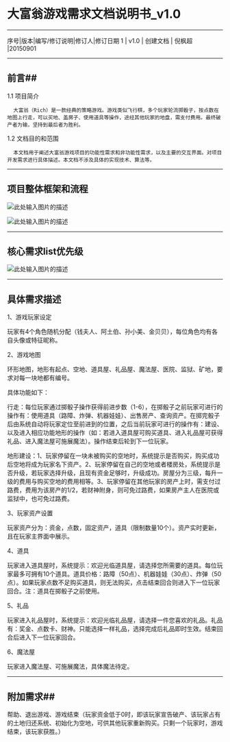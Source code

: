 # 大富翁游戏需求文档说明书_v1.0


----------

序号|版本|编写/修订说明|修订人|修订日期
1  | v1.0    |    创建文档      |          倪枫超       |20150901

----------


## 前言##


   1.1 项目简介

      大富翁（Rich）是一款经典的策略游戏。游戏类似飞行棋，多个玩家轮流掷骰子，按点数在地图上行走，可以买地、盖房子、使用道具等操作，途经其他玩家的地盘，需支付费用。最终破产者为输，坚持到最后者为胜利。
      
   1.2 文档目的和范围

      本文档用于阐述大富翁游戏项目的功能性需求和非功能性需求，以及主要的交互界面。对项目开发需求进行具体描述。本文档不涉及具体的实现技术、算法等。


----------

## 项目整体框架和流程 ##
 
![此处输入图片的描述][1]

![此处输入图片的描述][2]


----------


## 核心需求list优先级 ##
 
![此处输入图片的描述][3]

 


----------

 


## 具体需求描述 ##



 
1、游戏玩家设定

   玩家有4个角色随机分配（钱夫人、阿土伯、孙小美、金贝贝），每位角色均有各自头像或特征昵称。

2、游戏地图

  环形地图，地形有起点、空地、道具屋、礼品屋、魔法屋、医院、监狱、矿地，要求对每一块地都有编号。
  
  具体功能如下：
  
  行走：每位玩家通过掷骰子操作获得前进步数（1-6），在掷骰子之前玩家可进行的操作有：使用道具（路障、炸弹、机器娃娃）、出售房产、查询资产。在掷完骰子后由系统自动将玩家定位至前进到的位置，之后当前玩家可进行的操作有：建设、以及进入相应功能地形的操作（如：若进入道具屋可购买道具、进入礼品屋可获得礼品、进入魔法屋可施展魔法）。操作结束后轮到下一位玩家。

  地形建设：1、玩家停留在一块未被购买的空地时，系统提示是否购买，购买成功后空地将成为玩家名下资产。2、玩家停留在自己的空地或者楼房处，系统提示是否升级，若玩家选择升级，且现有资金足够时，升级成功。房屋分为三级，每升一级的费用与购买空地的费用相等。3、玩家停留在其他玩家的房产上时，需支付过路费，费用为该房产的1/2，若财神附身，则可免过路费，如果房产主人在医院或监狱中，也可免过路费。
  
3、玩家资产设置

  玩家资产分为：资金，点数，固定资产，道具（限制数量10个）。资产实时更新，且在玩家主界面中展示。
  
4、道具

  玩家进入道具屋时，系统提示：欢迎光临道具屋，请选择您所需要的道具。每位玩家最多可拥有10个道具。道具价格：路障（50点）、机器娃娃（30点）、炸弹（50点）。如果玩家点数不足购买道具，则无法购买，点击结束回合则进入下一位玩家回合。注：道具在掷骰子之前使用。
  
5、礼品

  玩家进入礼品屋时，系统提示：欢迎光临礼品屋，请选择一件您喜欢的礼品。礼品有：奖金、点数卡、财神。只能选择一样礼品，选择完成后礼品即时生效。结束回合后进入下一位玩家回合。
  
6、魔法屋

  玩家进入魔法屋、可施展魔法，具体魔法待定。
  


----------


  

## 附加需求##



  帮助、退出游戏、游戏结束（玩家资金低于0时，即该玩家宣告破产、该玩家占有的土地归还系统、初始化为空地，可供其他玩家重新购买。只剩一个玩家时，游戏结束，该玩家获胜。）

  [1]: http://ww2.sinaimg.cn/mw1024/7e1be8b7gw1evnifo9t48j20q80c8myd.jpg
  [2]: http://ww2.sinaimg.cn/bmiddle/7e1be8b7gw1evni4176ttj208b098dfw.jpg
  [3]: http://ww2.sinaimg.cn/bmiddle/7e1be8b7gw1evnida4h21j20ch0f2wiq.jpg
